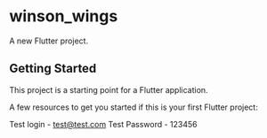 # winson_wings

A new Flutter project.

## Getting Started

This project is a starting point for a Flutter application.

A few resources to get you started if this is your first Flutter project:

Test login - test@test.com
Test Password - 123456
